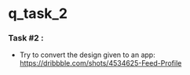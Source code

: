 # q_task_2

### Task #2 : 
* Try to convert the design given to an app: https://dribbble.com/shots/4534625-Feed-Profile
